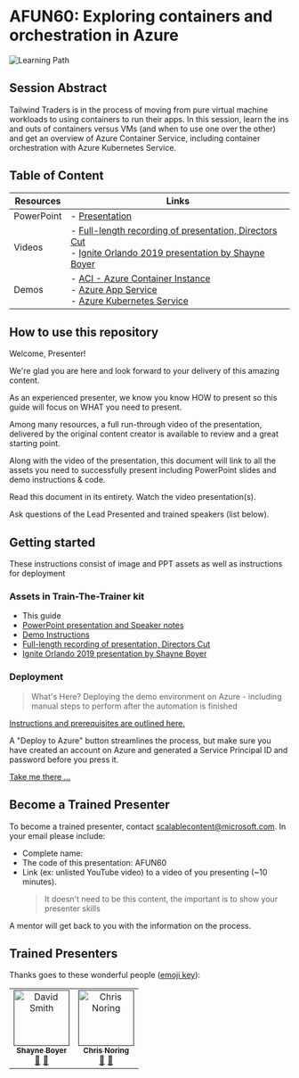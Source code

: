 # AFUN60: Exploring containers and orchestration in Azure

 ![Learning Path](https://img.shields.io/badge/Learning%20Path-AFUN-fe5e00?logo=microsoft)

## Session Abstract

Tailwind Traders is in the process of moving from pure virtual machine workloads to using containers to run their apps. In this session, learn the ins and outs of containers versus VMs (and when to use one over the other) and get an overview of Azure Container Service, including container orchestration with Azure Kubernetes Service.

## Table of Content

| Resources          | Links                            |
|-------------------|----------------------------------|
| PowerPoint        | - [Presentation](presentations.md) |
| Videos            | - [Full-length recording of presentation, Directors Cut](https://globaleventcdn.blob.core.windows.net/assets/afun/afun60/FUN60%20-%20Fundamentals%2060%2C%20Ignite%20the%20Tour%202019-2020.mp4) <br/>- [Ignite Orlando 2019 presentation by Shayne Boyer](https://globaleventcdn.blob.core.windows.net/assets/afun/afun60/AFUN60_Orlando_Ignite_Shayne_Boyer.mp4)
| Demos             | - [ACI - Azure Container Instance](demos#demo-1---aci-time-permittting) <br/>- [Azure App Service](demos#demo-2---app-service)  <br/>- [Azure Kubernetes Service](demos#demo-3---aks)

## How to use this repository

Welcome, Presenter!

We're glad you are here and look forward to your delivery of this amazing content.

As an experienced presenter, we know you know HOW to present so this guide will focus on WHAT you need to present.

Among many resources, a full run-through video of the presentation, delivered by the original content creator is available to review and a great starting point.

Along with the video of the presentation, this document will link to all the assets you need to successfully present including PowerPoint slides and demo instructions & code.

Read this document in its entirety. Watch the video presentation(s).

Ask questions of the Lead Presented and trained speakers (list below).

## Getting started

These instructions consist of image and PPT assets as well as instructions for deployment

### Assets in Train-The-Trainer kit

- This guide
- [PowerPoint presentation and Speaker notes](presentations.md)
- [Demo Instructions](demos/README.md)
- [Full-length recording of presentation, Directors Cut](https://globaleventcdn.blob.core.windows.net/assets/afun/afun60/FUN60%20-%20Fundamentals%2060%2C%20Ignite%20the%20Tour%202019-2020.mp4)
- [Ignite Orlando 2019 presentation by Shayne Boyer](https://globaleventcdn.blob.core.windows.net/assets/afun/afun60/AFUN60_Orlando_Ignite_Shayne_Boyer.mp4)

### Deployment

> What's Here? Deploying the demo environment on Azure - including manual steps to perform after the automation is finished

[Instructions and prerequisites are outlined here.](deployment/README.md)

A "Deploy to Azure" button streamlines the process, but make sure you have created an account on Azure and generated a Service Principal ID and password before you press it.

[Take me there ...](deployment/README.md)

## Become a Trained Presenter

To become a trained presenter, contact [scalablecontent@microsoft.com](mailto:scalablecontent@microsoft.com). In your email please include:

- Complete name:
- The code of this presentation: AFUN60
- Link (ex: unlisted YouTube video) to a video of you presenting (~10 minutes). 
  > It doesn't need to be this content, the important is to show your presenter skills

A mentor will get back to you with the information on the process.

## Trained Presenters

Thanks goes to these wonderful people ([emoji key](https://allcontributors.org/docs/en/emoji-key)):

<!-- ALL-CONTRIBUTORS-LIST:START - Do not remove or modify this section -->
<!-- prettier-ignore -->

<table>
<tr>
    <td align="center"><a href="">
        <img src="https://avatars3.githubusercontent.com/u/7681382?s=460&v=4" width="100px;" alt="David Smith"/><br />
        <sub><b>Shayne Boyer</b></sub></a><br />
            <a href="https://github.com/neilpeterson/ignite-tour-fy20/commits?author=fboucher" title="talk">📢</a>
            <a href="https://github.com/neilpeterson/ignite-tour-fy20/commits?author=fboucher" title="Documentation">📖</a> 
    </td>
    <td align="center"><a href="">
        <img src="https://avatars2.githubusercontent.com/u/4598064?s=460&v=4" width="100px;" alt="Chris Noring"/><br />
        <sub><b>Chris Noring</b></sub></a><br />
            <a href="https://github.com/neilpeterson/ignite-tour-fy20/commits?author=neilpeterson" title="talk">🎨</a>
            <a href="https://github.com/neilpeterson/ignite-tour-fy20/commits?author=neilpeterson" title="design">📖</a> 
    </td>
</tr></table>

<!-- ALL-CONTRIBUTORS-LIST:END -->
